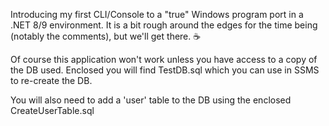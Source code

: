 Introducing my first CLI/Console to a "true" Windows program port in a .NET 8/9 environment.
It is a bit rough around the edges for the time being (notably the comments), but we'll get there. ☕

Of course this application won't work unless you have access to a copy of the DB used. Enclosed you will find TestDB.sql which you can use in SSMS to re-create the DB.

You will also need to add a 'user' table to the DB using the enclosed CreateUserTable.sql
